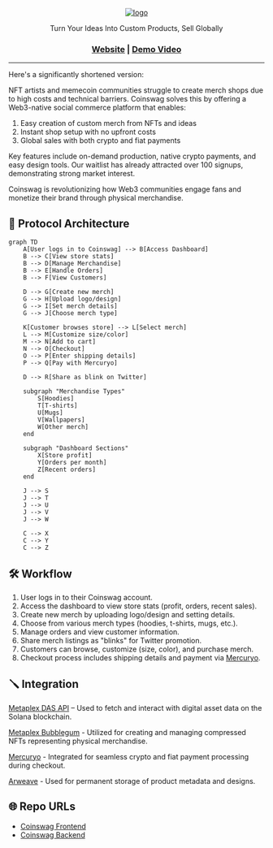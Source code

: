 <div align="center">

[![logo](https://res.cloudinary.com/dbuaprzc0/image/upload/v1729260196/qptnjqdfdx9unwseqpqt.png)](https://www.coinswag.shop)

Turn Your Ideas Into Custom Products, Sell Globally

<h3>

[Website](https://www.coinswag.com/) | [Demo Video](https://www.loom.com/share/f41bea255e3d4069b4860d143e40f8fd)

</h3>

</div>

<hr />

Here's a significantly shortened version:

NFT artists and memecoin communities struggle to create merch shops due to high costs and technical barriers. Coinswag solves this by offering a Web3-native social commerce platform that enables:

1. Easy creation of custom merch from NFTs and ideas
2. Instant shop setup with no upfront costs
3. Global sales with both crypto and fiat payments

Key features include on-demand production, native crypto payments, and easy design tools. Our waitlist has already attracted over 100 signups, demonstrating strong market interest.

Coinswag is revolutionizing how Web3 communities engage fans and monetize their brand through physical merchandise.

## 📖 Protocol Architecture

```
graph TD
    A[User logs in to Coinswag] --> B[Access Dashboard]
    B --> C[View store stats]
    B --> D[Manage Merchandise]
    B --> E[Handle Orders]
    B --> F[View Customers]

    D --> G[Create new merch]
    G --> H[Upload logo/design]
    G --> I[Set merch details]
    G --> J[Choose merch type]

    K[Customer browses store] --> L[Select merch]
    L --> M[Customize size/color]
    M --> N[Add to cart]
    N --> O[Checkout]
    O --> P[Enter shipping details]
    P --> Q[Pay with Mercuryo]

    D --> R[Share as blink on Twitter]

    subgraph "Merchandise Types"
        S[Hoodies]
        T[T-shirts]
        U[Mugs]
        V[Wallpapers]
        W[Other merch]
    end

    subgraph "Dashboard Sections"
        X[Store profit]
        Y[Orders per month]
        Z[Recent orders]
    end

    J --> S
    J --> T
    J --> U
    J --> V
    J --> W

    C --> X
    C --> Y
    C --> Z
```

## 🛠 Workflow

1. User logs in to their Coinswag account.
2. Access the dashboard to view store stats (profit, orders, recent sales).
3. Create new merch by uploading logo/design and setting details.
4. Choose from various merch types (hoodies, t-shirts, mugs, etc.).
5. Manage orders and view customer information.
6. Share merch listings as "blinks" for Twitter promotion.
7. Customers can browse, customize (size, color), and purchase merch.
8. Checkout process includes shipping details and payment via [Mercuryo](https://mercuryo.com).

## 🪛 Integration

[Metaplex DAS API](https://docs.metaplex.com/programs/token-metadata/overview) – Used to fetch and interact with digital asset data on the Solana blockchain.

[Metaplex Bubblegum](https://docs.metaplex.com/programs/compression/overview) - Utilized for creating and managing compressed NFTs representing physical merchandise.

[Mercuryo](https://mercuryo.io/) - Integrated for seamless crypto and fiat payment processing during checkout.

[Arweave](https://www.arweave.org/) - Used for permanent storage of product metadata and designs.

## 🌐 Repo URLs

- [Coinswag Frontend](https://github.com/coinswag/frontend)
- [Coinswag Backend](https://github.com/coinswag/backend)
